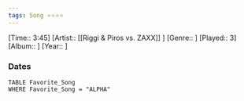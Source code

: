 ```yaml
---
tags: Song ⭐⭐⭐⭐ 
---
```

[Time:: 3:45]
[Artist:: [[Riggi & Piros vs. ZAXX]] ]
[Genre::  ]
[Played:: 3]
[Album:: ]
[Year:: ]
### Dates
````dataview
TABLE Favorite_Song
WHERE Favorite_Song = "ALPHA"
````